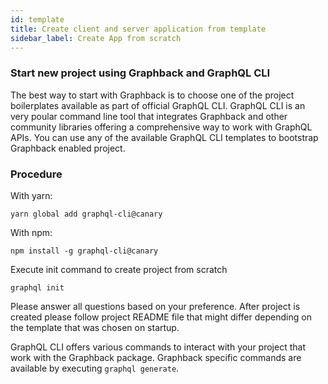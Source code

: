 ```yaml
---
id: template
title: Create client and server application from template
sidebar_label: Create App from scratch
---
```


### Start new project using Graphback and GraphQL CLI

The best way to start with Graphback is to choose one of the project boilerplates 
available as part of official GraphQL CLI. 
GraphQL CLI is an very poular command line tool that integrates Graphback and 
other community libraries offering a comprehensive way to work with GraphQL APIs.
You can use any of the available GraphQL CLI templates to bootstrap Graphback enabled project. 

### Procedure

With yarn:
```
yarn global add graphql-cli@canary
```

With npm:
```
npm install -g graphql-cli@canary
```

Execute init command to create project from scratch

```
graphql init
```

Please answer all questions based on your preference.
After project is created please follow project README file that might differ depending on
the template that was chosen on startup.

GraphQL CLI offers various commands to interact with your project that work with the Graphback package.
Graphback specific commands are available by executing `graphql generate`.
 
